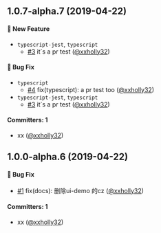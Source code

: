 ## 1.0.7-alpha.7 (2019-04-22)

#### :rocket: New Feature
* `typescript-jest`, `typescript`
  * [#3](https://github.com/xx-helloworld/how-to-build-a-project/pull/3) it`s a pr test ([@xxholly32](https://github.com/xxholly32))

#### :bug: Bug Fix
* `typescript`
  * [#4](https://github.com/xx-helloworld/how-to-build-a-project/pull/4) fix(typescript): a pr test too ([@xxholly32](https://github.com/xxholly32))
* `typescript-jest`, `typescript`
  * [#3](https://github.com/xx-helloworld/how-to-build-a-project/pull/3) it`s a pr test ([@xxholly32](https://github.com/xxholly32))

#### Committers: 1
- xx ([@xxholly32](https://github.com/xxholly32))

## 1.0.0-alpha.6 (2019-04-22)

#### :bug: Bug Fix
* [#1](https://github.com/xx-helloworld/how-to-build-a-project/pull/1) fix(docs): 删除ui-demo 的cz ([@xxholly32](https://github.com/xxholly32))

#### Committers: 1
- xx ([@xxholly32](https://github.com/xxholly32))